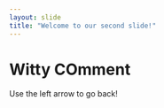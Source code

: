 ```yaml
---
layout: slide
title: "Welcome to our second slide!"
---
```

<h1>Witty COmment</h1>
Use the left arrow to go back!
